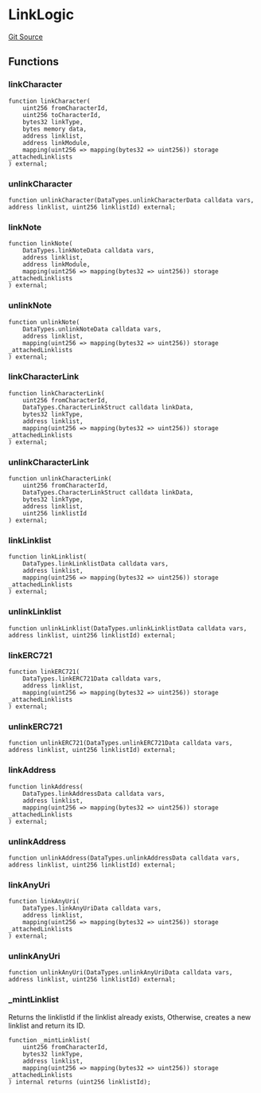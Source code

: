 # LinkLogic
[Git Source](https://github.com/Crossbell-Box/Crossbell-Contracts/blob/1bc9213c7fb7853b038310c6b20bef0fd2cf388b/contracts/libraries/LinkLogic.sol)


## Functions
### linkCharacter


```solidity
function linkCharacter(
    uint256 fromCharacterId,
    uint256 toCharacterId,
    bytes32 linkType,
    bytes memory data,
    address linklist,
    address linkModule,
    mapping(uint256 => mapping(bytes32 => uint256)) storage _attachedLinklists
) external;
```

### unlinkCharacter


```solidity
function unlinkCharacter(DataTypes.unlinkCharacterData calldata vars, address linklist, uint256 linklistId) external;
```

### linkNote


```solidity
function linkNote(
    DataTypes.linkNoteData calldata vars,
    address linklist,
    address linkModule,
    mapping(uint256 => mapping(bytes32 => uint256)) storage _attachedLinklists
) external;
```

### unlinkNote


```solidity
function unlinkNote(
    DataTypes.unlinkNoteData calldata vars,
    address linklist,
    mapping(uint256 => mapping(bytes32 => uint256)) storage _attachedLinklists
) external;
```

### linkCharacterLink


```solidity
function linkCharacterLink(
    uint256 fromCharacterId,
    DataTypes.CharacterLinkStruct calldata linkData,
    bytes32 linkType,
    address linklist,
    mapping(uint256 => mapping(bytes32 => uint256)) storage _attachedLinklists
) external;
```

### unlinkCharacterLink


```solidity
function unlinkCharacterLink(
    uint256 fromCharacterId,
    DataTypes.CharacterLinkStruct calldata linkData,
    bytes32 linkType,
    address linklist,
    uint256 linklistId
) external;
```

### linkLinklist


```solidity
function linkLinklist(
    DataTypes.linkLinklistData calldata vars,
    address linklist,
    mapping(uint256 => mapping(bytes32 => uint256)) storage _attachedLinklists
) external;
```

### unlinkLinklist


```solidity
function unlinkLinklist(DataTypes.unlinkLinklistData calldata vars, address linklist, uint256 linklistId) external;
```

### linkERC721


```solidity
function linkERC721(
    DataTypes.linkERC721Data calldata vars,
    address linklist,
    mapping(uint256 => mapping(bytes32 => uint256)) storage _attachedLinklists
) external;
```

### unlinkERC721


```solidity
function unlinkERC721(DataTypes.unlinkERC721Data calldata vars, address linklist, uint256 linklistId) external;
```

### linkAddress


```solidity
function linkAddress(
    DataTypes.linkAddressData calldata vars,
    address linklist,
    mapping(uint256 => mapping(bytes32 => uint256)) storage _attachedLinklists
) external;
```

### unlinkAddress


```solidity
function unlinkAddress(DataTypes.unlinkAddressData calldata vars, address linklist, uint256 linklistId) external;
```

### linkAnyUri


```solidity
function linkAnyUri(
    DataTypes.linkAnyUriData calldata vars,
    address linklist,
    mapping(uint256 => mapping(bytes32 => uint256)) storage _attachedLinklists
) external;
```

### unlinkAnyUri


```solidity
function unlinkAnyUri(DataTypes.unlinkAnyUriData calldata vars, address linklist, uint256 linklistId) external;
```

### _mintLinklist

Returns the linklistId if the linklist already exists, Otherwise, creates a new
linklist and return its ID.


```solidity
function _mintLinklist(
    uint256 fromCharacterId,
    bytes32 linkType,
    address linklist,
    mapping(uint256 => mapping(bytes32 => uint256)) storage _attachedLinklists
) internal returns (uint256 linklistId);
```

